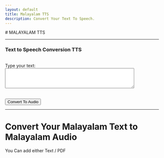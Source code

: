 ```yaml
---
layout: default
title: Malayalam TTS
description: Convert Your Text To Speech.
---
```


<link rel="stylesheet" href="styles.css">
# MALAYALAM TTS
<hr class="centered-line">
<!-- <h2 class="centered-text" style="font-size: 35px; font-weight: bold;">Malayalam TTS </h2> <!-- Adjust the font size --> 

<h3>Text to Speech Conversion TTS</h3><br>

<form action="process-text" method="post">
  <label for="text-input">Type your text:</label>
  <textarea id="text-input" name="user-text" rows="4" cols="50"></textarea>
  <br><br><br>
  <button type="submit" class="btn btn-custom">Convert To Audio</button>
</form>

<hr class="centered-line">

# Convert Your Malayalam Text to Malayalam Audio
<p class="centered-text">You Can add either Text / PDF </p>
